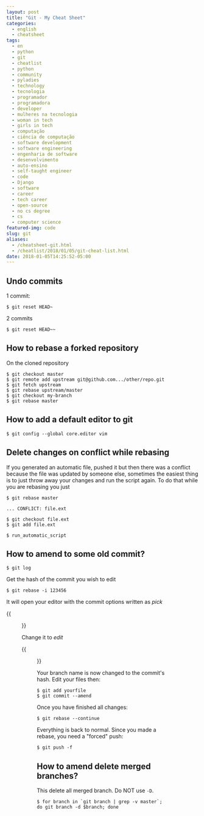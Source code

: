 ```yaml
---
layout: post
title: "Git - My Cheat Sheet"
categories:
  - english
  - cheatsheet
tags:
  - en
  - python
  - git
  - cheatlist
  - python
  - community 
  - pyladies
  - technology
  - tecnologia
  - programador
  - programadora
  - developer
  - mulheres na tecnologia
  - woman in tech
  - girls in tech
  - computação
  - ciência de computação
  - software development
  - software engineering
  - engenharia de software
  - desenvolvimento
  - auto-ensino
  - self-taught engineer
  - code
  - Django
  - software
  - career
  - tech career
  - open-source
  - no cs degree
  - cs
  - computer science
featured-img: code
slug: git
aliases: 
  - /cheatsheet-git.html
  - /cheatlist/2018/01/05/git-cheat-list.html
date: 2018-01-05T14:25:52-05:00
---
```



## Undo commits

1 commit: 

```
$ git reset HEAD~ 
```

2 commits

```
$ git reset HEAD~~ 
```

## How to rebase a forked repository

On the cloned repository

```
$ git checkout master
$ git remote add upstream git@github.com.../other/repo.git
$ git fetch upstream
$ git rebase upstream/master
$ git checkout my-branch
$ git rebase master
```

## How to add a default editor to git

```
$ git config --global core.editor vim
```

## Delete changes on conflict while rebasing

If you generated an automatic file, pushed it but then there was a conflict because the file was updated by someone else, sometimes the easiest thing is to just throw away your changes and run the script again. To do that while you are rebasing you just

```
$ git rebase master

... CONFLICT: file.ext

$ git checkout file.ext
$ git add file.ext

$ run_automatic_script
```


## How to amend to some old commit?

```
$ git log
```

Get the hash of the commit you wish to edit

```
$ git rebase -i 123456
```

It will open your editor with the commit options written as *pick*

{{<figure src="https://i.imgur.com/6jbkv2b.png#center">}}

Change it to *edit*

{{<figure src="https://i.imgur.com/vbPbIAe.png#center">}}

Your branch name is now changed to the commit's hash. Edit your files then:

```
$ git add yourfile
$ git commit --amend
```

Once you have finished all changes:

```
$ git rebase --continue 
```

Everything is back to normal. Since you made a rebase, you need a "forced" push:

```
$ git push -f 
```



## How to amend delete merged branches?

This delete all merged branch. Do NOT use `-D`.

```
$ for branch in `git branch | grep -v master`; do git branch -d $branch; done
```